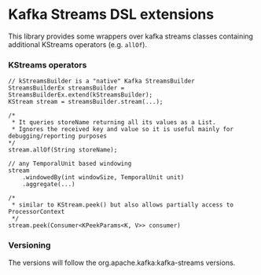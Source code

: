 # Kafka Streams DSL extensions
This library provides some wrappers over kafka streams classes containing additional KStreams operators (e.g. `allOf`).
### KStreams operators
```jshelllanguage
// kStreamsBuilder is a "native" Kafka StreamsBuilder  
StreamsBuilderEx streamsBuilder = StreamsBuilderEx.extend(kStreamsBuilder);
KStream stream = streamsBuilder.stream(...);

/*
 * It queries storeName returning all its values as a List.
 * Ignores the received key and value so it is useful mainly for debugging/reporting purposes
*/
stream.allOf(String storeName);

// any TemporalUnit based windowing
stream
    .windowedBy(int windowSize, TemporalUnit unit)
    .aggregate(...)

/*
 * similar to KStream.peek() but also allows partially access to ProcessorContext
 */
stream.peek(Consumer<KPeekParams<K, V>> consumer)
```
### Versioning
The versions will follow the org.apache.kafka:kafka-streams versions.
